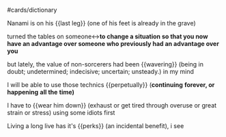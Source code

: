 #cards/dictionary 

Nanami is on his {{last leg}} (one of his feet is already in the grave) <!--SR:!2024-03-06,19,261-->

turned the tables on someone↔**to change a situation so that you now have an advantage over someone who previously had an advantage over you** 

but lately, the value of non-sorcerers had been {{wavering}} (being in doubt; undetermined; indecisive; uncertain; unsteady.) in my mind <!--SR:!2024-03-28,59,312-->

I will be able to use those technics {{perpetually}} (**continuing** **forever, or** **happening** **all the** **time)** <!--SR:!2024-03-07,13,279--> 

 <!--SR:!2024-02-23,15,301-->

I have to {{wear him down}} (exhaust or get tired through overuse or great strain or stress) using some idiots first <!--SR:!2024-03-02,3,261-->

Living a long live has it's {{perks}} (an incidental benefit), i see <!--SR:!2024-04-07,69,270-->